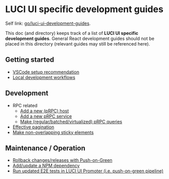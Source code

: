 # LUCI UI specific development guides

Self link: [go/luci-ui-development-guides](http://go/luci-ui-development-guides).

This doc (and directory) keeps track of a list of **LUCI UI specific development guides**.
General React development guides should not be placed in this directory
(relevant guides may still be referenced here).

## Getting started
 * [VSCode setup recommendation](./vscode_setup_recommendation.md)
 * [Local development workflows](./local_development_workflows.md)

## Development
 * RPC related
   * [Add a new (pRPC) host](./add_new_host.md)
   * [Add a new pRPC service](./add_new_prpc_service.md)
   * [Make (regular/batched/virtualized) pRPC queries](./make_prpc_queries.md)
 * [Effective pagination](./effective_pagination.md)
 * [Make non-overlapping sticky elements](./make_non_overlapping_sticky_elements.md)

## Maintenance / Operation
 * [Rollback changes/releases with Push-on-Green](./push_on_green.md)
 * [Add/update a NPM dependency](./new_dependencies.md)
 * [Run updated E2E tests in LUCI UI Promoter (i.e. push-on-green pipeline)](./run_updated_e2e_tests_in_luci_ui_promoter.md)
